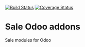 [![Build Status](https://travis-ci.org/avanzosc/sale-addons.svg?branch=12.0)](https://travis-ci.org/avanzosc/sale-addons)
[![Coverage Status](https://coveralls.io/repos/avanzosc/sale-addons/badge.svg?branch=12.0)](https://coveralls.io/github/avanzosc/sale-addons?branch=12.0)

Sale Odoo addons
================

Sale modules for Odoo

